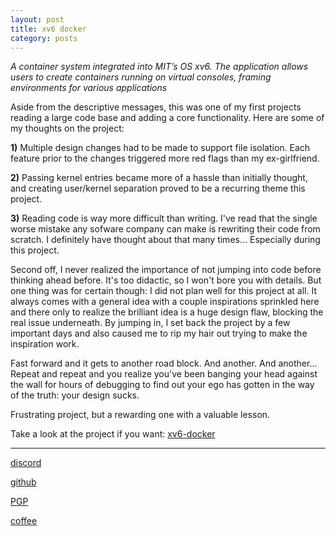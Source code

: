 ```yaml
---
layout: post
title: xv6 docker
category: posts
---
```


*A container system integrated into MIT’s OS xv6. The application allows users to create containers running on virtual consoles, framing environments for various applications*

Aside from the descriptive messages, this was one of my first projects reading a large code base and adding a core functionality. Here are some of my thoughts on the project:

  **1)** Multiple design changes had to be made to support file isolation. Each feature prior to the changes triggered more red flags than my ex-girlfriend.

  **2)** Passing kernel entries became more of a hassle than initially thought, and creating user/kernel separation proved to be a recurring theme this project.

  **3)** Reading code is way more difficult than writing. I've read that the single worse mistake any sofware company can make is rewriting their code from scratch. I definitely have thought about that many times... Especially during this project.

Second off, I never realized the importance of not jumping into code before thinking ahead before. It's too didactic, so I won't bore you with details. But one thing was for certain though: I did not plan well for this project at all. It always comes with a general idea with a couple inspirations sprinkled here and there only to realize the brilliant idea is a huge design flaw, blocking the real issue underneath. By jumping in, I set back the project by a few important days and also caused me to rip my hair out trying to make the inspiration work.

Fast forward and it gets to another road block. And another. And another... Repeat and repeat and you realize you've been banging your head against the wall for hours of debugging to find out your ego has gotten in the way of the truth: your design sucks.

Frustrating project, but a rewarding one with a valuable lesson.

Take a look at the project if you want:
[xv6-docker][xv6-docker]

---

[discord][discord]

[github][dqd]

[PGP][PGP]

[coffee][coffee]

[discord]: https://discord.com/channels/@me/dqd#0143
[dqd]: https://github.com/dqdang
[PGP]: https://raw.githubusercontent.com/dqdang/dqdang.github.io/master/derek-dang.asc
[coffee]: https://www.buymeacoffee.com/dqdang
[xv6-docker]: https://github.com/dqdang/xv6-docker
